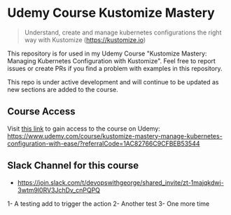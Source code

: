 # Udemy Course Kustomize Mastery


> Understand, create and manage kubernetes configurations the right way with Kustomize (https://kustomize.io)

This repository is for used in my Udemy Course "Kustomize Mastery: Managing Kubernetes Configuration with Kustomize".
Feel free to report issues or create PRs if you find a problem with examples in this repository. 

This repo is under active development and will continue to be updated as new sections are added to the course.

## Course Access
Visit [this link](https://www.udemy.com/course/kustomize-mastery-manage-kubernetes-configuration-with-ease/?referralCode=1AC82766C9CFBEB53544) to gain access to the course on Udemy: https://www.udemy.com/course/kustomize-mastery-manage-kubernetes-configuration-with-ease/?referralCode=1AC82766C9CFBEB53544
## Slack Channel for this course
- https://join.slack.com/t/devopswithgeorge/shared_invite/zt-1majqkdwj-3wtm9l0RV3JchDv_cnPQPQ

1- A testing add to trigger the action
2- Another test
3- One more time